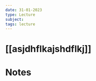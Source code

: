 ```yaml
---
date: 31-01-2023
type: Lecture
subject: 
tags: lecture
---
```

# [[asjdhflkajshdflkj]]

# Notes




